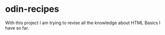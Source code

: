# odin-recipes
With this project I am trying to revise all the knowledge about HTML Basics I have so far.
